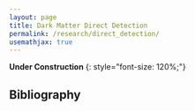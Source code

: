 ```yaml
---
layout: page
title: Dark Matter Direct Detection
permalink: /research/direct_detection/
usemathjax: true
---
```


**Under Construction**
{: style="font-size: 120%;"}


## Bibliography


